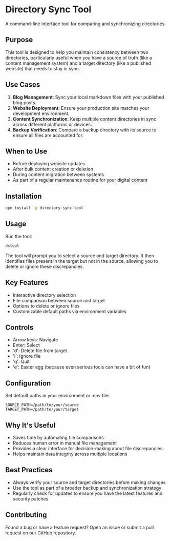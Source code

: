 # Directory Sync Tool

A command-line interface tool for comparing and synchronizing directories.

## Purpose

This tool is designed to help you maintain consistency between two directories, particularly useful when you have a source of truth (like a content management system) and a target directory (like a published website) that needs to stay in sync.

## Use Cases

1. **Blog Management**: Sync your local markdown files with your published blog posts.
2. **Website Deployment**: Ensure your production site matches your development environment.
3. **Content Synchronization**: Keep multiple content directories in sync across different platforms or devices.
4. **Backup Verification**: Compare a backup directory with its source to ensure all files are accounted for.

## When to Use

- Before deploying website updates
- After bulk content creation or deletion
- During content migration between systems
- As part of a regular maintenance routine for your digital content

## Installation

```bash
npm install -g directory-sync-tool
```

## Usage

Run the tool:

```bash
dstool
```

The tool will prompt you to select a source and target directory. It then identifies files present in the target but not in the source, allowing you to delete or ignore these discrepancies.

## Key Features

- Interactive directory selection
- File comparison between source and target
- Options to delete or ignore files
- Customizable default paths via environment variables

## Controls

- Arrow keys: Navigate
- Enter: Select
- 'd': Delete file from target
- 'i': Ignore file
- 'q': Quit
- 'e': Easter egg (because even serious tools can have a bit of fun)

## Configuration

Set default paths in your environment or .env file:

```
SOURCE_PATH=/path/to/your/source
TARGET_PATH=/path/to/your/target
```

## Why It's Useful

- Saves time by automating file comparisons
- Reduces human error in manual file management
- Provides a clear interface for decision-making about file discrepancies
- Helps maintain data integrity across multiple locations

## Best Practices

- Always verify your source and target directories before making changes
- Use the tool as part of a broader backup and synchronization strategy
- Regularly check for updates to ensure you have the latest features and security patches

## Contributing

Found a bug or have a feature request? Open an issue or submit a pull request on our GitHub repository.